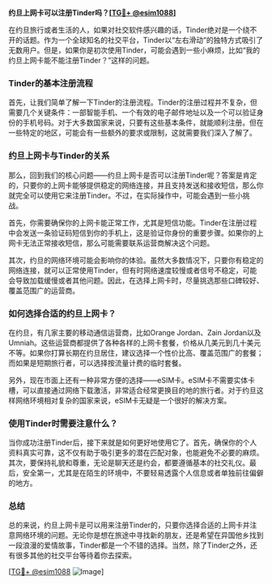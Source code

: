 **约旦上网卡可以注册Tinder吗？[[TG💪+ @esim1088](https://t.me/s/esim1088)]**

在约旦旅行或者生活的人，如果对社交软件感兴趣的话，Tinder绝对是一个绕不开的话题。作为一个全球知名的社交平台，Tinder以“左右滑动”的独特方式吸引了无数用户。但是，如果你是初次使用Tinder，可能会遇到一些小麻烦，比如“我的约旦上网卡能不能注册Tinder？”这样的问题。

### Tinder的基本注册流程

首先，让我们简单了解一下Tinder的注册流程。Tinder的注册过程并不复杂，但需要几个关键条件：一部智能手机、一个有效的电子邮件地址以及一个可以验证身份的手机号码。对于大多数国家来说，只要有这些基本条件，就能顺利注册。但在一些特定的地区，可能会有一些额外的要求或限制，这就需要我们深入了解了。

### 约旦上网卡与Tinder的关系

那么，回到我们的核心问题——约旦上网卡是否可以注册Tinder呢？答案是肯定的，只要你的上网卡能够提供稳定的网络连接，并且支持发送和接收短信，那么你就完全可以使用它来注册Tinder。不过，在实际操作中，可能会遇到一些小挑战。

首先，你需要确保你的上网卡能正常工作，尤其是短信功能。Tinder在注册过程中会发送一条验证码短信到你的手机上，这是验证你身份的重要步骤。如果你的上网卡无法正常接收短信，那么可能需要联系运营商解决这个问题。

其次，约旦的网络环境可能会影响你的体验。虽然大多数情况下，只要你有稳定的网络连接，就可以正常使用Tinder，但有时网络速度较慢或者信号不稳定，可能会导致加载缓慢或者其他问题。因此，在选择上网卡时，尽量挑选那些口碑较好、覆盖范围广的运营商。

### 如何选择合适的约旦上网卡？

在约旦，有几家主要的移动通信运营商，比如Orange Jordan、Zain Jordan以及Umniah。这些运营商都提供了各种各样的上网卡套餐，价格从几美元到几十美元不等。如果你打算长期在约旦居住，建议选择一个性价比高、覆盖范围广的套餐；而如果是短期旅行者，可以选择按流量计费的临时套餐。

另外，现在市面上还有一种非常方便的选择——eSIM卡。eSIM卡不需要实体卡槽，可以直接通过网络下载激活，非常适合经常更换目的地的旅行者。对于约旦这样网络环境相对复杂的国家来说，eSIM卡无疑是一个很好的解决方案。

### 使用Tinder时需要注意什么？

当你成功注册Tinder后，接下来就是如何更好地使用它了。首先，确保你的个人资料真实可靠，这不仅有助于吸引更多的潜在匹配对象，也能避免不必要的麻烦。其次，要保持礼貌和尊重，无论是聊天还是约会，都要遵循基本的社交礼仪。最后，安全第一，尤其是在陌生的环境中，不要轻易透露个人信息或者单独前往偏僻的地方。

### 总结

总的来说，约旦上网卡是可以用来注册Tinder的，只要你选择合适的上网卡并注意网络环境的问题。无论你是想在旅途中寻找新的朋友，还是希望在异国他乡找到一段浪漫的爱情故事，Tinder都是一个不错的选择。当然，除了Tinder之外，还有很多其他的社交平台等待着你去探索。

[[TG💪+ @esim1088](https://t.me/s/esim1088) ![Image](https://i.postimg.cc/4NQfJmqS/Snipaste-2025-05-13-00-14-12.png)]
